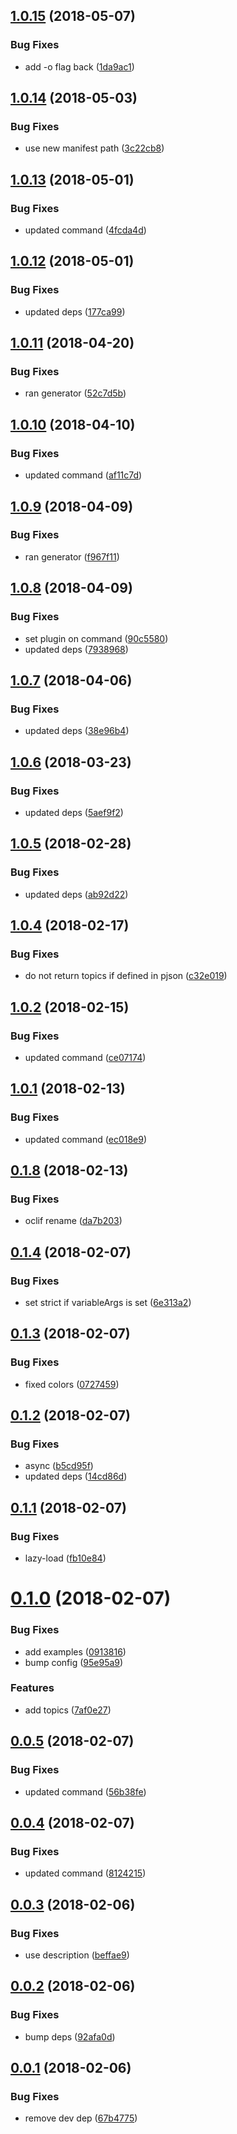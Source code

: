 <a name="1.0.15"></a>
## [1.0.15](https://github.com/oclif/plugin-legacy/compare/v1.0.14...v1.0.15) (2018-05-07)


### Bug Fixes

* add -o flag back ([1da9ac1](https://github.com/oclif/plugin-legacy/commit/1da9ac1))

<a name="1.0.14"></a>
## [1.0.14](https://github.com/oclif/plugin-legacy/compare/v1.0.13...v1.0.14) (2018-05-03)


### Bug Fixes

* use new manifest path ([3c22cb8](https://github.com/oclif/plugin-legacy/commit/3c22cb8))

<a name="1.0.13"></a>
## [1.0.13](https://github.com/oclif/plugin-legacy/compare/v1.0.12...v1.0.13) (2018-05-01)


### Bug Fixes

* updated command ([4fcda4d](https://github.com/oclif/plugin-legacy/commit/4fcda4d))

<a name="1.0.12"></a>
## [1.0.12](https://github.com/oclif/plugin-legacy/compare/v1.0.11...v1.0.12) (2018-05-01)


### Bug Fixes

* updated deps ([177ca99](https://github.com/oclif/plugin-legacy/commit/177ca99))

<a name="1.0.11"></a>
## [1.0.11](https://github.com/oclif/plugin-legacy/compare/v1.0.10...v1.0.11) (2018-04-20)


### Bug Fixes

* ran generator ([52c7d5b](https://github.com/oclif/plugin-legacy/commit/52c7d5b))

<a name="1.0.10"></a>
## [1.0.10](https://github.com/oclif/plugin-legacy/compare/v1.0.9...v1.0.10) (2018-04-10)


### Bug Fixes

* updated command ([af11c7d](https://github.com/oclif/plugin-legacy/commit/af11c7d))

<a name="1.0.9"></a>
## [1.0.9](https://github.com/oclif/plugin-legacy/compare/v1.0.8...v1.0.9) (2018-04-09)


### Bug Fixes

* ran generator ([f967f11](https://github.com/oclif/plugin-legacy/commit/f967f11))

<a name="1.0.8"></a>
## [1.0.8](https://github.com/oclif/plugin-legacy/compare/38e96b4e5526698d455e42a489caafd6f806f4fe...v1.0.8) (2018-04-09)


### Bug Fixes

* set plugin on command ([90c5580](https://github.com/oclif/plugin-legacy/commit/90c5580))
* updated deps ([7938968](https://github.com/oclif/plugin-legacy/commit/7938968))

<a name="1.0.7"></a>
## [1.0.7](https://github.com/oclif/plugin-legacy/compare/5aef9f29dfdc7c22e4879fb870e950f7e2b3ce82...v1.0.7) (2018-04-06)


### Bug Fixes

* updated deps ([38e96b4](https://github.com/oclif/plugin-legacy/commit/38e96b4))

<a name="1.0.6"></a>
## [1.0.6](https://github.com/oclif/plugin-legacy/compare/ab92d2291813cca255e893bf3d0ae51b8b3b6f8f...v1.0.6) (2018-03-23)


### Bug Fixes

* updated deps ([5aef9f2](https://github.com/oclif/plugin-legacy/commit/5aef9f2))

<a name="1.0.5"></a>
## [1.0.5](https://github.com/oclif/plugin-legacy/compare/c32e0199f62039784fb2c0d7af1dea6abc5fa8f3...v1.0.5) (2018-02-28)


### Bug Fixes

* updated deps ([ab92d22](https://github.com/oclif/plugin-legacy/commit/ab92d22))

<a name="1.0.4"></a>
## [1.0.4](https://github.com/oclif/plugin-legacy/compare/db60a6ec3970f395c44ed0ceb4fa8c57a0e01660...v1.0.4) (2018-02-17)


### Bug Fixes

* do not return topics if defined in pjson ([c32e019](https://github.com/oclif/plugin-legacy/commit/c32e019))

<a name="1.0.2"></a>
## [1.0.2](https://github.com/oclif/plugin-legacy/compare/ec018e9922a8d7975ed3075209f2f1bd7303892d...v1.0.2) (2018-02-15)


### Bug Fixes

* updated command ([ce07174](https://github.com/oclif/plugin-legacy/commit/ce07174))

<a name="1.0.1"></a>
## [1.0.1](https://github.com/oclif/plugin-legacy/compare/v1.0.0...v1.0.1) (2018-02-13)


### Bug Fixes

* updated command ([ec018e9](https://github.com/oclif/plugin-legacy/commit/ec018e9))

<a name="0.1.8"></a>
## [0.1.8](https://github.com/oclif/plugin-legacy/compare/v0.1.7...v0.1.8) (2018-02-13)


### Bug Fixes

* oclif rename ([da7b203](https://github.com/oclif/plugin-legacy/commit/da7b203))

<a name="0.1.4"></a>
## [0.1.4](https://github.com/anycli/plugin-legacy/compare/07274598d280913590aedec2a57d6c7978813a9a...v0.1.4) (2018-02-07)


### Bug Fixes

* set strict if variableArgs is set ([6e313a2](https://github.com/anycli/plugin-legacy/commit/6e313a2))

<a name="0.1.3"></a>
## [0.1.3](https://github.com/anycli/plugin-legacy/compare/14cd86d327b1469555e45a2c607aabd8fc7754cb...v0.1.3) (2018-02-07)


### Bug Fixes

* fixed colors ([0727459](https://github.com/anycli/plugin-legacy/commit/0727459))

<a name="0.1.2"></a>
## [0.1.2](https://github.com/anycli/plugin-legacy/compare/fb10e8494f19a58d30f4c851beed0fe03b15ab32...v0.1.2) (2018-02-07)


### Bug Fixes

* async ([b5cd95f](https://github.com/anycli/plugin-legacy/commit/b5cd95f))
* updated deps ([14cd86d](https://github.com/anycli/plugin-legacy/commit/14cd86d))

<a name="0.1.1"></a>
## [0.1.1](https://github.com/anycli/plugin-legacy/compare/95e95a98efd5cc9126b202774ca1e3c6c90e10ce...v0.1.1) (2018-02-07)


### Bug Fixes

* lazy-load ([fb10e84](https://github.com/anycli/plugin-legacy/commit/fb10e84))

<a name="0.1.0"></a>
# [0.1.0](https://github.com/anycli/plugin-legacy/compare/56b38fe1cd7e65d9ace391872566582ccfb8dc60...v0.1.0) (2018-02-07)


### Bug Fixes

* add examples ([0913816](https://github.com/anycli/plugin-legacy/commit/0913816))
* bump config ([95e95a9](https://github.com/anycli/plugin-legacy/commit/95e95a9))


### Features

* add topics ([7af0e27](https://github.com/anycli/plugin-legacy/commit/7af0e27))

<a name="0.0.5"></a>
## [0.0.5](https://github.com/anycli/plugin-legacy/compare/81242158c71ddabbe955fa7b886399d3ab979c55...v0.0.5) (2018-02-07)


### Bug Fixes

* updated command ([56b38fe](https://github.com/anycli/plugin-legacy/commit/56b38fe))

<a name="0.0.4"></a>
## [0.0.4](https://github.com/anycli/plugin-legacy/compare/beffae9cc2602190cafc533efb4889d90fcc1e05...v0.0.4) (2018-02-07)


### Bug Fixes

* updated command ([8124215](https://github.com/anycli/plugin-legacy/commit/8124215))

<a name="0.0.3"></a>
## [0.0.3](https://github.com/anycli/plugin-legacy/compare/92afa0d591882047635a948792fef489ff1cbe4f...v0.0.3) (2018-02-06)


### Bug Fixes

* use description ([beffae9](https://github.com/anycli/plugin-legacy/commit/beffae9))

<a name="0.0.2"></a>
## [0.0.2](https://github.com/anycli/plugin-legacy/compare/67b47751b29ca6ddd8678057b1f1c91367ad4167...v0.0.2) (2018-02-06)


### Bug Fixes

* bump deps ([92afa0d](https://github.com/anycli/plugin-legacy/commit/92afa0d))

<a name="0.0.1"></a>
## [0.0.1](https://github.com/anycli/plugin-legacy/compare/6ab7259fbf0fde728990568b285bdb451c109b27...v0.0.1) (2018-02-06)


### Bug Fixes

* remove dev dep ([67b4775](https://github.com/anycli/plugin-legacy/commit/67b4775))
